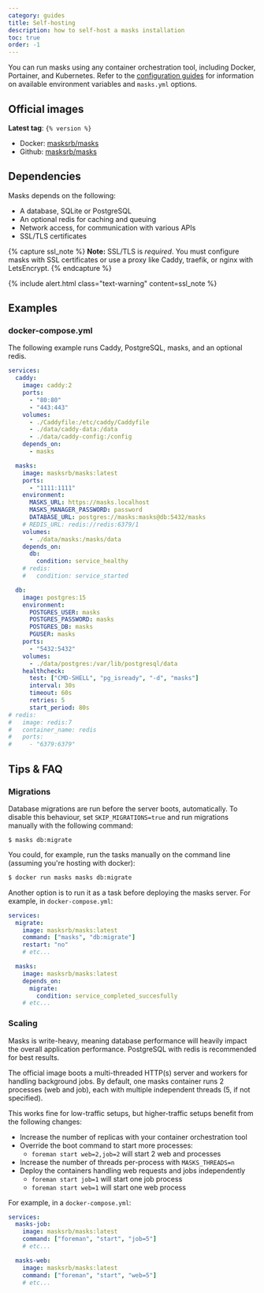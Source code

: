 ```yaml
---
category: guides
title: Self-hosting
description: how to self-host a masks installation
toc: true
order: -1
---
```


You can run masks using any container orchestration tool, including Docker,
Portainer, and Kubernetes. Refer to the [configuration
guides](configuration.html) for information on available environment variables
and `masks.yml` options.

## Official images

**Latest tag**: `{% version %}`

- Docker: [masksrb/masks](#)
- Github: [masksrb/masks](#)

## Dependencies

Masks depends on the following:

- A database, SQLite or PostgreSQL
- An optional redis for caching and queuing
- Network access, for communication with various APIs
- SSL/TLS certificates

{% capture ssl_note %}
<span>
<b>Note:</b> SSL/TLS is <i>required</i>. You must configure masks with SSL
certificates or use a proxy like Caddy, traefik, or nginx with LetsEncrypt.
</span>
{% endcapture %}

{% include alert.html class="text-warning" content=ssl_note %}

## Examples

### docker-compose.yml

The following example runs Caddy, PostgreSQL, masks, and an optional redis.

```yaml
services:
  caddy:
    image: caddy:2
    ports:
      - "80:80"
      - "443:443"
    volumes:
      - ./Caddyfile:/etc/caddy/Caddyfile
      - ./data/caddy-data:/data
      - ./data/caddy-config:/config
    depends_on:
      - masks

  masks:
    image: masksrb/masks:latest
    ports:
      - "1111:1111"
    environment:
      MASKS_URL: https://masks.localhost
      MASKS_MANAGER_PASSWORD: password
      DATABASE_URL: postgres://masks:masks@db:5432/masks
    # REDIS_URL: redis://redis:6379/1
    volumes:
      - ./data/masks:/masks/data
    depends_on:
      db:
        condition: service_healthy
    # redis:
    #   condition: service_started

  db:
    image: postgres:15
    environment:
      POSTGRES_USER: masks
      POSTGRES_PASSWORD: masks
      POSTGRES_DB: masks
      PGUSER: masks
    ports:
      - "5432:5432"
    volumes:
      - ./data/postgres:/var/lib/postgresql/data
    healthcheck:
      test: ["CMD-SHELL", "pg_isready", "-d", "masks"]
      interval: 30s
      timeout: 60s
      retries: 5
      start_period: 80s
# redis:
#   image: redis:7
#   container_name: redis
#   ports:
#     - "6379:6379"
```

## Tips & FAQ

### Migrations

Database migrations are run before the server boots, automatically. To disable
this behaviour, set `SKIP_MIGRATIONS=true` and run migrations manually with
the following command:

```
$ masks db:migrate
```

You could, for example, run the tasks manually on the command line (assuming you're hosting with docker):

```sh
$ docker run masks masks db:migrate
```

Another option is to run it as a task before deploying the masks server. For example, in `docker-compose.yml`:

```yaml
services:
  migrate:
    image: masksrb/masks:latest
    command: ["masks", "db:migrate"]
    restart: "no"
    # etc...

  masks:
    image: masksrb/masks:latest
    depends_on:
      migrate:
        condition: service_completed_succesfully
    # etc...
```

### Scaling

Masks is write-heavy, meaning database performance will heavily impact the
overall application performance. PostgreSQL with redis is recommended for best
results.

The official image boots a multi-threaded HTTP(s) server and workers for
handling background jobs. By default, one masks container runs 2 processes (web
and job), each with multiple independent threads (5, if not specified).

This works fine for low-traffic setups, but higher-traffic setups benefit from
the following changes:

- Increase the number of replicas with your container orchestration tool
- Override the boot command to start more processes:
  - `foreman start web=2,job=2` will start 2 web and processes
- Increase the number of threads per-process with `MASKS_THREADS=n`
- Deploy the containers handling web requests and jobs independently
  - `foreman start job=1` will start one job process
  - `foreman start web=1` will start one web process

For example, in a `docker-compose.yml`:

```yaml
services:
  masks-job:
    image: masksrb/masks:latest
    command: ["foreman", "start", "job=5"]
    # etc...

  masks-web:
    image: masksrb/masks:latest
    command: ["foreman", "start", "web=5"]
    # etc...
```
